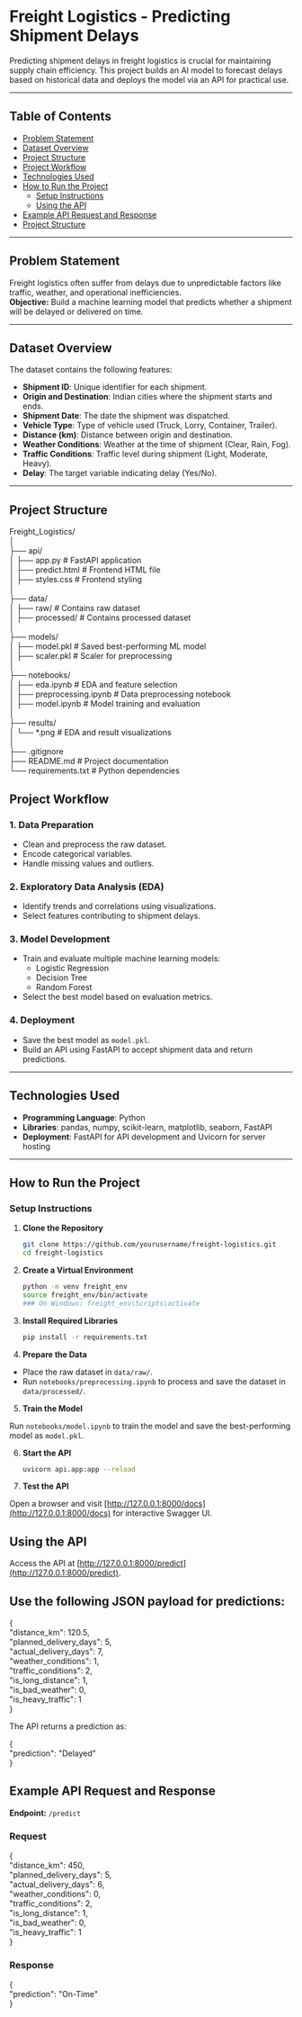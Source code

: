 # Freight Logistics - Predicting Shipment Delays

Predicting shipment delays in freight logistics is crucial for maintaining supply chain efficiency. This project builds an AI model to forecast delays based on historical data and deploys the model via an API for practical use.

---

## Table of Contents

- [Problem Statement](#problem-statement)
- [Dataset Overview](#dataset-overview)
- [Project Structure](#project-structure)
- [Project Workflow](#project-workflow)
- [Technologies Used](#technologies-used)
- [How to Run the Project](#how-to-run-the-project)
  - [Setup Instructions](#setup-instructions)
  - [Using the API](#using-the-api)
- [Example API Request and Response](#example-api-request-and-response)
- [Project Structure](#project-structure)

---

## Problem Statement

Freight logistics often suffer from delays due to unpredictable factors like traffic, weather, and operational inefficiencies.  
**Objective:** Build a machine learning model that predicts whether a shipment will be delayed or delivered on time.

---

## Dataset Overview

The dataset contains the following features:

- **Shipment ID**: Unique identifier for each shipment.
- **Origin and Destination**: Indian cities where the shipment starts and ends.
- **Shipment Date**: The date the shipment was dispatched.
- **Vehicle Type**: Type of vehicle used (Truck, Lorry, Container, Trailer).
- **Distance (km)**: Distance between origin and destination.
- **Weather Conditions**: Weather at the time of shipment (Clear, Rain, Fog).
- **Traffic Conditions**: Traffic level during shipment (Light, Moderate, Heavy).
- **Delay**: The target variable indicating delay (Yes/No).

---

## Project Structure

Freight_Logistics/ </br>
│</br>
├── api/  </br>
│ ├── app.py  # FastAPI application  </br>
│ ├── predict.html   # Frontend HTML file  </br>
│ ├── styles.css   # Frontend styling  </br>
│  </br>
├── data/ </br>
│ ├── raw/   # Contains raw dataset  </br>
│ ├── processed/   # Contains processed dataset</br>
│</br>
├── models/</br>
│ ├── model.pkl   # Saved best-performing ML model</br>
│ ├── scaler.pkl   # Scaler for preprocessing</br>
│</br>
├── notebooks/</br>
│ ├── eda.ipynb   # EDA and feature selection </br>
│ ├── preprocessing.ipynb   # Data preprocessing notebook</br>
│ ├── model.ipynb   # Model training and evaluation</br>
│</br>
├── results/</br>
│ └── *.png   # EDA and result visualizations</br>
│</br>
├── .gitignore</br>
├── README.md   # Project documentation</br>
└── requirements.txt   # Python dependencies</br>

## Project Workflow

### 1. **Data Preparation**
   - Clean and preprocess the raw dataset.
   - Encode categorical variables.
   - Handle missing values and outliers.

### 2. **Exploratory Data Analysis (EDA)**
   - Identify trends and correlations using visualizations.
   - Select features contributing to shipment delays.

### 3. **Model Development**
   - Train and evaluate multiple machine learning models:
     - Logistic Regression
     - Decision Tree
     - Random Forest
   - Select the best model based on evaluation metrics.

### 4. **Deployment**
   - Save the best model as `model.pkl`.
   - Build an API using FastAPI to accept shipment data and return predictions.

---

## Technologies Used

- **Programming Language**: Python
- **Libraries**: pandas, numpy, scikit-learn, matplotlib, seaborn, FastAPI
- **Deployment**: FastAPI for API development and Uvicorn for server hosting

---

## How to Run the Project

### Setup Instructions

1. **Clone the Repository**
   ```bash
   git clone https://github.com/yourusername/freight-logistics.git
   cd freight-logistics
   ```
2. **Create a Virtual Environment**
   ```bash
   python -m venv freight_env
   source freight_env/bin/activate  
   ### On Windows: freight_env\Scripts\activate
   ```

3. **Install Required Libraries**
   ```bash
   pip install -r requirements.txt
   ```

4. **Prepare the Data**

- Place the raw dataset in `data/raw/`.
- Run `notebooks/preprocessing.ipynb` to process and save the dataset in `data/processed/`.

5. **Train the Model**

  Run `notebooks/model.ipynb` to train the model and save the best-performing model as `model.pkl`.

6. **Start the API**
   ```bash
   uvicorn api.app:app --reload

   ```

7. **Test the API**

Open a browser and visit [http://127.0.0.1:8000/docs](http://127.0.0.1:8000/docs) for interactive Swagger UI.

## Using the API

Access the API at [http://127.0.0.1:8000/predict](http://127.0.0.1:8000/predict).

## Use the following JSON payload for predictions:

{</br>
"distance_km": 120.5,</br>
"planned_delivery_days": 5,</br>
"actual_delivery_days": 7,</br>
"weather_conditions": 1,</br>
"traffic_conditions": 2,</br>
"is_long_distance": 1,</br>
"is_bad_weather": 0,</br>
"is_heavy_traffic": 1</br>
}</br>


The API returns a prediction as:

{</br>
"prediction": "Delayed"</br>
}</br>


## Example API Request and Response

**Endpoint:** `/predict`

### Request

{</br>
"distance_km": 450,  </br>
"planned_delivery_days": 5, </br>
"actual_delivery_days": 6, </br>
"weather_conditions": 0, </br>
"traffic_conditions": 2, </br>
"is_long_distance": 1, </br>
"is_bad_weather": 0, </br>
"is_heavy_traffic": 1 </br>
}</br>


### Response

{</br>
"prediction": "On-Time"</br>
}</br>


